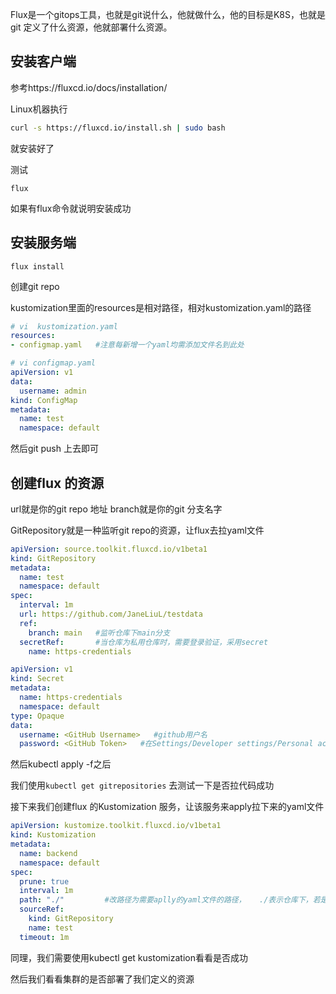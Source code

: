 Flux是一个gitops工具，也就是git说什么，他就做什么，他的目标是K8S，也就是git 定义了什么资源，他就部署什么资源。



## 安装客户端

参考https://fluxcd.io/docs/installation/

Linux机器执行

```bash
curl -s https://fluxcd.io/install.sh | sudo bash
```

就安装好了

测试

```
flux
```

如果有flux命令就说明安装成功





## 安装服务端

```
flux install
```



创建git repo 

kustomization里面的resources是相对路径，相对kustomization.yaml的路径

```yaml
# vi  kustomization.yaml
resources:
- configmap.yaml   #注意每新增一个yaml均需添加文件名到此处

```



```yaml
# vi configmap.yaml
apiVersion: v1
data:
  username: admin
kind: ConfigMap
metadata:
  name: test
  namespace: default

```



然后git push 上去即可





## 创建flux 的资源

url就是你的git repo 地址  branch就是你的git 分支名字

GitRepository就是一种监听git repo的资源，让flux去拉yaml文件

```yaml
apiVersion: source.toolkit.fluxcd.io/v1beta1
kind: GitRepository
metadata:
  name: test
  namespace: default
spec:
  interval: 1m
  url: https://github.com/JaneLiuL/testdata
  ref:
    branch: main   #监听仓库下main分支
  secretRef:       #当仓库为私用仓库时，需要登录验证，采用secret
    name: https-credentials    
```

```yaml
apiVersion: v1
kind: Secret
metadata:
  name: https-credentials
  namespace: default
type: Opaque
data:
  username: <GitHub Username>   #github用户名
  password: <GitHub Token>   #在Settings/Developer settings/Personal access tokens 内新建
```

然后kubectl apply -f之后

我们使用`kubectl get gitrepositories` 去测试一下是否拉代码成功

接下来我们创建flux 的Kustomization 服务，让该服务来apply拉下来的yaml文件

```yaml
apiVersion: kustomize.toolkit.fluxcd.io/v1beta1
kind: Kustomization
metadata:
  name: backend
  namespace: default
spec:
  prune: true
  interval: 1m
  path: "./"         #改路径为需要aplly的yaml文件的路径，   ./表示仓库下，若是在仓库下其他目录路径，应补充完整路径
  sourceRef:
    kind: GitRepository
    name: test
  timeout: 1m
```

同理，我们需要使用kubectl get kustomization看看是否成功



然后我们看看集群的是否部署了我们定义的资源

